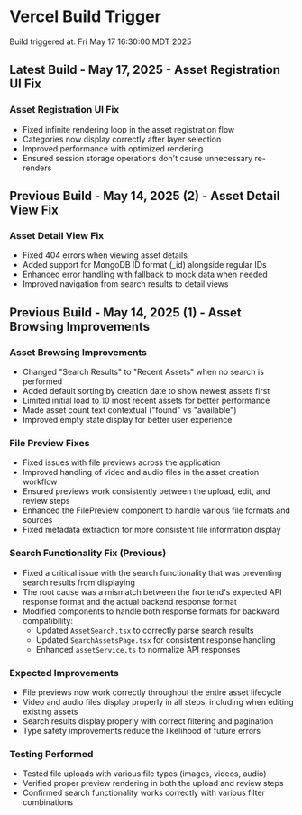 # Vercel Build Trigger

Build triggered at: Fri May 17 16:30:00 MDT 2025

## Latest Build - May 17, 2025 - Asset Registration UI Fix

### Asset Registration UI Fix
- Fixed infinite rendering loop in the asset registration flow
- Categories now display correctly after layer selection
- Improved performance with optimized rendering
- Ensured session storage operations don't cause unnecessary re-renders

## Previous Build - May 14, 2025 (2) - Asset Detail View Fix

### Asset Detail View Fix
- Fixed 404 errors when viewing asset details
- Added support for MongoDB ID format (_id) alongside regular IDs
- Enhanced error handling with fallback to mock data when needed
- Improved navigation from search results to detail views

## Previous Build - May 14, 2025 (1) - Asset Browsing Improvements

### Asset Browsing Improvements

- Changed "Search Results" to "Recent Assets" when no search is performed
- Added default sorting by creation date to show newest assets first
- Limited initial load to 10 most recent assets for better performance
- Made asset count text contextual ("found" vs "available")
- Improved empty state display for better user experience

### File Preview Fixes

- Fixed issues with file previews across the application
- Improved handling of video and audio files in the asset creation workflow
- Ensured previews work consistently between the upload, edit, and review steps
- Enhanced the FilePreview component to handle various file formats and sources
- Fixed metadata extraction for more consistent file information display

### Search Functionality Fix (Previous)

- Fixed a critical issue with the search functionality that was preventing search results from displaying
- The root cause was a mismatch between the frontend's expected API response format and the actual backend response format
- Modified components to handle both response formats for backward compatibility:
  - Updated `AssetSearch.tsx` to correctly parse search results
  - Updated `SearchAssetsPage.tsx` for consistent response handling
  - Enhanced `assetService.ts` to normalize API responses

### Expected Improvements

- File previews now work correctly throughout the entire asset lifecycle
- Video and audio files display properly in all steps, including when editing existing assets
- Search results display properly with correct filtering and pagination
- Type safety improvements reduce the likelihood of future errors

### Testing Performed

- Tested file uploads with various file types (images, videos, audio)
- Verified proper preview rendering in both the upload and review steps
- Confirmed search functionality works correctly with various filter combinations
